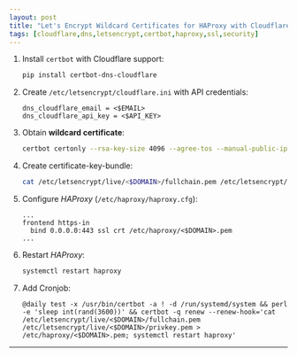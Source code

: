 ```yaml
---
layout: post
title: "Let's Encrypt Wildcard Certificates for HAProxy with Cloudflare DNS Challenge"
tags: [cloudflare,dns,letsencrypt,certbot,haproxy,ssl,security]
---
```


1. Install `certbot` with Cloudflare support:
   ```bash
   pip install certbot-dns-cloudflare
   ```
2. Create `/etc/letsencrypt/cloudflare.ini` with API credentials:
   ```
   dns_cloudflare_email = <$EMAIL>
   dns_cloudflare_api_key = <$API_KEY>
   ```
3. Obtain **wildcard certificate**:
   ```bash
   certbot certonly --rsa-key-size 4096 --agree-tos --manual-public-ip-logging-ok --email="<$EMAIL>" --server=https://acme-v02.api.letsencrypt.org/directory --dns-cloudflare --dns-cloudflare-credentials=/etc/letsencrypt/cloudflare.ini --domain="*.<$DOMAIN>"
   ```
4. Create certificate-key-bundle:
   ```bash
   cat /etc/letsencrypt/live/<$DOMAIN>/fullchain.pem /etc/letsencrypt/live/<$DOMAIN>/privkey.pem > /etc/haproxy/<$DOMAIN>.pem
   ```
5. Configure *HAProxy* (`/etc/haproxy/haproxy.cfg`):
   ```
   ...
   frontend https-in
     bind 0.0.0.0:443 ssl crt /etc/haproxy/<$DOMAIN>.pem
   ...
   ```
6. Restart *HAProxy*:
   ```bash
   systemctl restart haproxy
   ```
7. Add Cronjob:
   ```
   @daily test -x /usr/bin/certbot -a ! -d /run/systemd/system && perl -e 'sleep int(rand(3600))' && certbot -q renew --renew-hook='cat /etc/letsencrypt/live/<$DOMAIN>/fullchain.pem /etc/letsencrypt/live/<$DOMAIN>/privkey.pem > /etc/haproxy/<$DOMAIN>.pem; systemctl restart haproxy'
   ```

---
